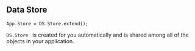 ##  Data Store

```
App.Store = DS.Store.extend();
```
```DS.Store ``` is created for you automatically and is shared among all of the objects in your application.

```
